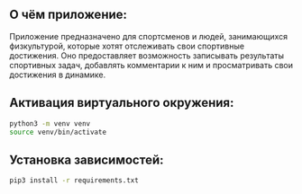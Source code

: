 ## О чём приложение:
Приложение предназначено для спортсменов и людей, занимающихся физкультурой, которые хотят отслеживать свои спортивные 
достижения. Оно предоставляет возможность записывать результаты спортивных задач, добавлять комментарии к ним и 
просматривать свои достижения в динамике.

## Активация виртуального окружения:
```bash
python3 -m venv venv
source venv/bin/activate
```

## Установка зависимостей:
```bash
pip3 install -r requirements.txt
```